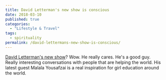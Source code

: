 ```yaml
---
title: David Letterman's new show is conscious
date: 2018-03-10
published: true
categories:
  - "Lifestyle & Travel"
tags:
  - spirituality
permalink: /david-lettermans-new-show-is-conscious/
---
```

[David Letterman's new show](https://www.netflix.com/title/80209096)? Wow. He really cares. He's a good guy. Really interesting conversations with people that are helping the world. His latest guest Malala Yousafzai is a real inspiration for girl education around the world.